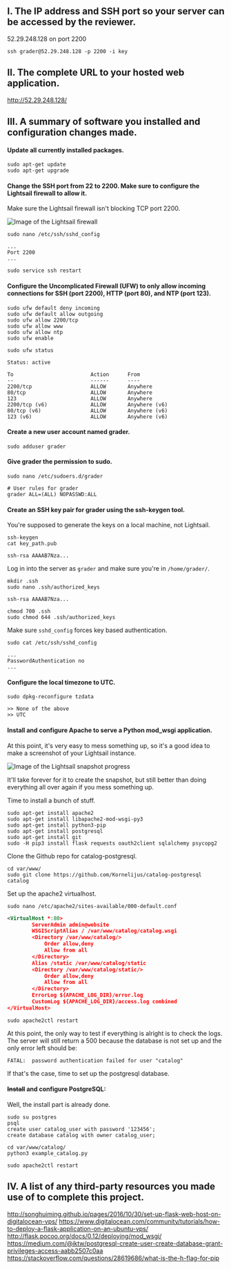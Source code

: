 
I. The IP address and SSH port so your server can be accessed by the reviewer.
---

52.29.248.128 on port 2200

```
ssh grader@52.29.248.128 -p 2200 -i key
```

II. The complete URL to your hosted web application.
---

http://52.29.248.128/

III. A summary of software you installed and configuration changes made.
---

#### Update all currently installed packages.

```
sudo apt-get update
sudo apt-get upgrade
```

#### Change the SSH port from 22 to 2200. Make sure to configure the Lightsail firewall to allow it.

Make sure the Lightsail firewall isn't blocking TCP port 2200.

![Image of the Lightsail firewall](https://image.prntscr.com/image/oV2aVMenTbGY6MCc5EaYEg.png)

```
sudo nano /etc/ssh/sshd_config
```
```
...
Port 2200
...
```
```
sudo service ssh restart
```

#### Configure the Uncomplicated Firewall (UFW) to only allow incoming connections for SSH (port 2200), HTTP (port 80), and NTP (port 123).

```
sudo ufw default deny incoming
sudo ufw default allow outgoing
sudo ufw allow 2200/tcp
sudo ufw allow www
sudo ufw allow ntp
sudo ufw enable
```

```
sudo ufw status

Status: active

To                         Action      From
--                         ------      ----
2200/tcp                   ALLOW       Anywhere
80/tcp                     ALLOW       Anywhere
123                        ALLOW       Anywhere
2200/tcp (v6)              ALLOW       Anywhere (v6)
80/tcp (v6)                ALLOW       Anywhere (v6)
123 (v6)                   ALLOW       Anywhere (v6)
```

#### Create a new user account named grader.

```
sudo adduser grader
```

#### Give grader the permission to sudo.

```
sudo nano /etc/sudoers.d/grader
```
```
# User rules for grader
grader ALL=(ALL) NOPASSWD:ALL
```

#### Create an SSH key pair for grader using the ssh-keygen tool.

You're supposed to generate the keys on a local machine, not Lightsail.

```
ssh-keygen
cat key_path.pub
```
```
ssh-rsa AAAAB7Nza...
```

Log in into the server as `grader` and make sure you're in `/home/grader/`.

```
mkdir .ssh
sudo nano .ssh/authorized_keys
```
```
ssh-rsa AAAAB7Nza...
```
```
chmod 700 .ssh
sudo chmod 644 .ssh/authorized_keys
```

Make sure `sshd_config` forces key based authentication.

```
sudo cat /etc/ssh/sshd_config
```
```
...
PasswordAuthentication no
...
```

#### Configure the local timezone to UTC.

```
sudo dpkg-reconfigure tzdata
```
```
>> None of the above
>> UTC
```

#### Install and configure Apache to serve a Python mod_wsgi application.

At this point, it's very easy to mess something up, so it's a good idea to make a screenshot of your Lightsail instance.

![Image of the Lightsail snapshot progress](https://image.prntscr.com/image/ruC8MYQjRa6TVsZBOR6slQ.png)

It'll take forever for it to create the snapshot, but still better than doing everything all over again if you mess something up.

Time to install a bunch of stuff.

```
sudo apt-get install apache2
sudo apt-get install libapache2-mod-wsgi-py3
sudo apt-get install python3-pip
sudo apt-get install postgresql
sudo apt-get install git
sudo -H pip3 install flask requests oauth2client sqlalchemy psycopg2
```

Clone the Github repo for catalog-postgresql.

```
cd var/www/
sudo git clone https://github.com/Kornelijus/catalog-postgresql catalog
```

Set up the apache2 virtualhost.

```
sudo nano /etc/apache2/sites-available/000-default.conf
```
```xml
<VirtualHost *:80>
        ServerAdmin admin@website
        WSGIScriptAlias / /var/www/catalog/catalog.wsgi
        <Directory /var/www/catalog/>
            Order allow,deny
            Allow from all
        </Directory>
        Alias /static /var/www/catalog/static
        <Directory /var/www/catalog/static/>
            Order allow,deny
            Allow from all
        </Directory>
        ErrorLog ${APACHE_LOG_DIR}/error.log
        CustomLog ${APACHE_LOG_DIR}/access.log combined
</VirtualHost>
```
```
sudo apache2ctl restart
```

At this point, the only way to test if everything is alright is to check the logs. The server will still return a 500 because the database is not set up and the only error left should be:

```
FATAL:  password authentication failed for user "catalog"
```

If that's the case, time to set up the postgresql database.

#### ~~Install~~ and configure PostgreSQL:

Well, the install part is already done.

```
sudo su postgres
psql
create user catalog_user with password '123456';
create database catalog with owner catalog_user;
```
```
cd var/www/catalog/
python3 example_catalog.py
```
```
sudo apache2ctl restart
```

IV. A list of any third-party resources you made use of to complete this project.
---

http://songhuiming.github.io/pages/2016/10/30/set-up-flask-web-host-on-digitalocean-vps/
https://www.digitalocean.com/community/tutorials/how-to-deploy-a-flask-application-on-an-ubuntu-vps/
http://flask.pocoo.org/docs/0.12/deploying/mod_wsgi/
https://medium.com/@iktw/postgresql-create-user-create-database-grant-privileges-access-aabb2507c0aa
https://stackoverflow.com/questions/28619686/what-is-the-h-flag-for-pip
